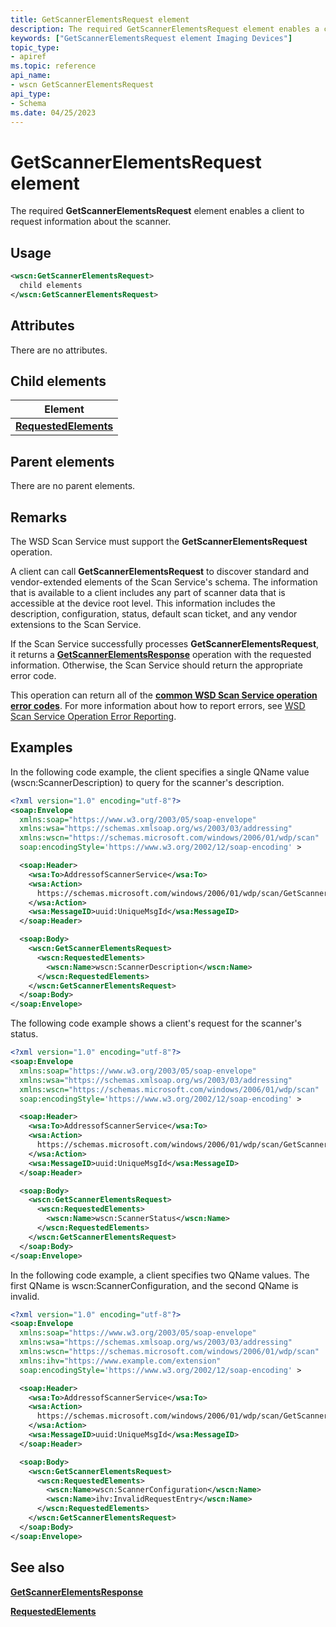 ```yaml
---
title: GetScannerElementsRequest element
description: The required GetScannerElementsRequest element enables a client to request information about the scanner.
keywords: ["GetScannerElementsRequest element Imaging Devices"]
topic_type:
- apiref
ms.topic: reference
api_name:
- wscn GetScannerElementsRequest
api_type:
- Schema
ms.date: 04/25/2023
---
```


# GetScannerElementsRequest element

The required **GetScannerElementsRequest** element enables a client to request information about the scanner.

## Usage

```xml
<wscn:GetScannerElementsRequest>
  child elements
</wscn:GetScannerElementsRequest>
```

## Attributes

There are no attributes.

## Child elements

| Element |
|--|
| [**RequestedElements**](requestedelements.md) |

## Parent elements

There are no parent elements.

## Remarks

The WSD Scan Service must support the **GetScannerElementsRequest** operation.

A client can call **GetScannerElementsRequest** to discover standard and vendor-extended elements of the Scan Service's schema. The information that is available to a client includes any part of scanner data that is accessible at the device root level. This information includes the description, configuration, status, default scan ticket, and any vendor extensions to the Scan Service.

If the Scan Service successfully processes **GetScannerElementsRequest**, it returns a [**GetScannerElementsResponse**](getscannerelementsresponse.md) operation with the requested information. Otherwise, the Scan Service should return the appropriate error code.

This operation can return all of the [**common WSD Scan Service operation error codes**](common-wsd-scan-service-operation-error-codes.md). For more information about how to report errors, see [WSD Scan Service Operation Error Reporting](wsd-scan-service-operation-error-reporting.md).

## Examples

In the following code example, the client specifies a single QName value (wscn:ScannerDescription) to query for the scanner's description.

```xml
<?xml version="1.0" encoding="utf-8"?>
<soap:Envelope
  xmlns:soap="https://www.w3.org/2003/05/soap-envelope"
  xmlns:wsa="https://schemas.xmlsoap.org/ws/2003/03/addressing"
  xmlns:wscn="https://schemas.microsoft.com/windows/2006/01/wdp/scan"
  soap:encodingStyle='https://www.w3.org/2002/12/soap-encoding' >

  <soap:Header>
    <wsa:To>AddressofScannerService</wsa:To>
    <wsa:Action>
      https://schemas.microsoft.com/windows/2006/01/wdp/scan/GetScannerElements
    </wsa:Action>
    <wsa:MessageID>uuid:UniqueMsgId</wsa:MessageID>
  </soap:Header>

  <soap:Body>
    <wscn:GetScannerElementsRequest>
      <wscn:RequestedElements>
        <wscn:Name>wscn:ScannerDescription</wscn:Name>
      </wscn:RequestedElements>
    </wscn:GetScannerElementsRequest>
  </soap:Body>
</soap:Envelope>
```

The following code example shows a client's request for the scanner's status.

```xml
<?xml version="1.0" encoding="utf-8"?>
<soap:Envelope
  xmlns:soap="https://www.w3.org/2003/05/soap-envelope"
  xmlns:wsa="https://schemas.xmlsoap.org/ws/2003/03/addressing"
  xmlns:wscn="https://schemas.microsoft.com/windows/2006/01/wdp/scan"
  soap:encodingStyle='https://www.w3.org/2002/12/soap-encoding' >

  <soap:Header>
    <wsa:To>AddressofScannerService</wsa:To>
    <wsa:Action>
      https://schemas.microsoft.com/windows/2006/01/wdp/scan/GetScannerElements
    </wsa:Action>
    <wsa:MessageID>uuid:UniqueMsgId</wsa:MessageID>
  </soap:Header>

  <soap:Body>
    <wscn:GetScannerElementsRequest>
      <wscn:RequestedElements>
        <wscn:Name>wscn:ScannerStatus</wscn:Name>
      </wscn:RequestedElements>
    </wscn:GetScannerElementsRequest>
  </soap:Body>
</soap:Envelope>
```

In the following code example, a client specifies two QName values. The first QName is wscn:ScannerConfiguration, and the second QName is invalid.

```xml
<?xml version="1.0" encoding="utf-8"?>
<soap:Envelope
  xmlns:soap="https://www.w3.org/2003/05/soap-envelope"
  xmlns:wsa="https://schemas.xmlsoap.org/ws/2003/03/addressing"
  xmlns:wscn="https://schemas.microsoft.com/windows/2006/01/wdp/scan"
  xmlns:ihv="https://www.example.com/extension"
  soap:encodingStyle='https://www.w3.org/2002/12/soap-encoding' >

  <soap:Header>
    <wsa:To>AddressofScannerService</wsa:To>
    <wsa:Action>
      https://schemas.microsoft.com/windows/2006/01/wdp/scan/GetScannerElements
    </wsa:Action>
    <wsa:MessageID>uuid:UniqueMsgId</wsa:MessageID>
  </soap:Header>

  <soap:Body>
    <wscn:GetScannerElementsRequest>
      <wscn:RequestedElements>
        <wscn:Name>wscn:ScannerConfiguration</wscn:Name>
        <wscn:Name>ihv:InvalidRequestEntry</wscn:Name>
      </wscn:RequestedElements>
    </wscn:GetScannerElementsRequest>
  </soap:Body>
</soap:Envelope>
```

## See also

[**GetScannerElementsResponse**](getscannerelementsresponse.md)

[**RequestedElements**](requestedelements.md)
